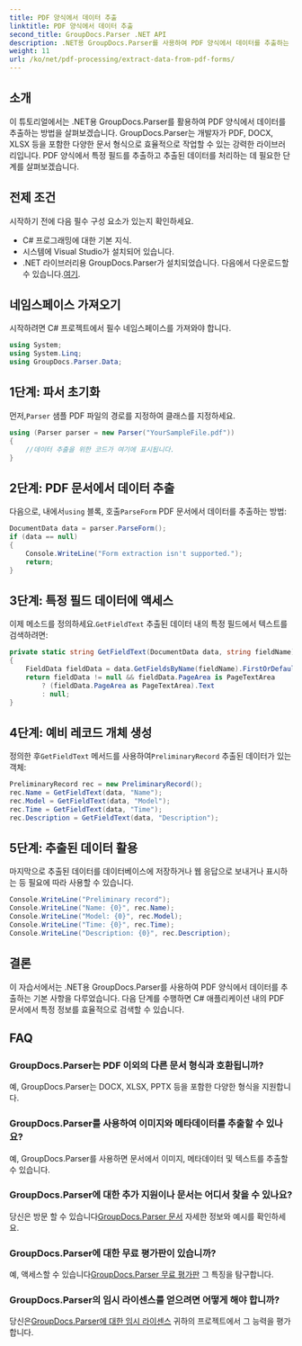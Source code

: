 ```yaml
---
title: PDF 양식에서 데이터 추출
linktitle: PDF 양식에서 데이터 추출
second_title: GroupDocs.Parser .NET API
description: .NET용 GroupDocs.Parser를 사용하여 PDF 양식에서 데이터를 추출하는 방법을 알아보세요. 코드 예제와 FAQ가 포함된 단계별 가이드입니다.
weight: 11
url: /ko/net/pdf-processing/extract-data-from-pdf-forms/
---
```

## 소개
이 튜토리얼에서는 .NET용 GroupDocs.Parser를 활용하여 PDF 양식에서 데이터를 추출하는 방법을 살펴보겠습니다. GroupDocs.Parser는 개발자가 PDF, DOCX, XLSX 등을 포함한 다양한 문서 형식으로 효율적으로 작업할 수 있는 강력한 라이브러리입니다. PDF 양식에서 특정 필드를 추출하고 추출된 데이터를 처리하는 데 필요한 단계를 살펴보겠습니다.
## 전제 조건
시작하기 전에 다음 필수 구성 요소가 있는지 확인하세요.
- C# 프로그래밍에 대한 기본 지식.
- 시스템에 Visual Studio가 설치되어 있습니다.
- .NET 라이브러리용 GroupDocs.Parser가 설치되었습니다. 다음에서 다운로드할 수 있습니다.[여기](https://releases.groupdocs.com/parser/net/).

## 네임스페이스 가져오기
시작하려면 C# 프로젝트에서 필수 네임스페이스를 가져와야 합니다.
```csharp
using System;
using System.Linq;
using GroupDocs.Parser.Data;
```
## 1단계: 파서 초기화
 먼저,`Parser` 샘플 PDF 파일의 경로를 지정하여 클래스를 지정하세요.
```csharp
using (Parser parser = new Parser("YourSampleFile.pdf"))
{
    //데이터 추출을 위한 코드가 여기에 표시됩니다.
}
```
## 2단계: PDF 문서에서 데이터 추출
 다음으로, 내에서`using` 블록, 호출`ParseForm` PDF 문서에서 데이터를 추출하는 방법:
```csharp
DocumentData data = parser.ParseForm();
if (data == null)
{
    Console.WriteLine("Form extraction isn't supported.");
    return;
}
```
## 3단계: 특정 필드 데이터에 액세스
 이제 메소드를 정의하세요.`GetFieldText` 추출된 데이터 내의 특정 필드에서 텍스트를 검색하려면:
```csharp
private static string GetFieldText(DocumentData data, string fieldName)
{
    FieldData fieldData = data.GetFieldsByName(fieldName).FirstOrDefault();
    return fieldData != null && fieldData.PageArea is PageTextArea
        ? (fieldData.PageArea as PageTextArea).Text
        : null;
}
```
## 4단계: 예비 레코드 개체 생성
 정의한 후`GetFieldText` 메서드를 사용하여`PreliminaryRecord` 추출된 데이터가 있는 객체:
```csharp
PreliminaryRecord rec = new PreliminaryRecord();
rec.Name = GetFieldText(data, "Name");
rec.Model = GetFieldText(data, "Model");
rec.Time = GetFieldText(data, "Time");
rec.Description = GetFieldText(data, "Description");
```
## 5단계: 추출된 데이터 활용
마지막으로 추출된 데이터를 데이터베이스에 저장하거나 웹 응답으로 보내거나 표시하는 등 필요에 따라 사용할 수 있습니다.
```csharp
Console.WriteLine("Preliminary record");
Console.WriteLine("Name: {0}", rec.Name);
Console.WriteLine("Model: {0}", rec.Model);
Console.WriteLine("Time: {0}", rec.Time);
Console.WriteLine("Description: {0}", rec.Description);
```

## 결론
이 자습서에서는 .NET용 GroupDocs.Parser를 사용하여 PDF 양식에서 데이터를 추출하는 기본 사항을 다루었습니다. 다음 단계를 수행하면 C# 애플리케이션 내의 PDF 문서에서 특정 정보를 효율적으로 검색할 수 있습니다.

## FAQ
### GroupDocs.Parser는 PDF 이외의 다른 문서 형식과 호환됩니까?
예, GroupDocs.Parser는 DOCX, XLSX, PPTX 등을 포함한 다양한 형식을 지원합니다.
### GroupDocs.Parser를 사용하여 이미지와 메타데이터를 추출할 수 있나요?
예, GroupDocs.Parser를 사용하면 문서에서 이미지, 메타데이터 및 텍스트를 추출할 수 있습니다.
### GroupDocs.Parser에 대한 추가 지원이나 문서는 어디서 찾을 수 있나요?
 당신은 방문 할 수 있습니다[GroupDocs.Parser 문서](https://tutorials.groupdocs.com/parser/net/) 자세한 정보와 예시를 확인하세요.
### GroupDocs.Parser에 대한 무료 평가판이 있습니까?
 예, 액세스할 수 있습니다[GroupDocs.Parser 무료 평가판](https://releases.groupdocs.com/) 그 특징을 탐구합니다.
### GroupDocs.Parser의 임시 라이센스를 얻으려면 어떻게 해야 합니까?
 당신은[GroupDocs.Parser에 대한 임시 라이센스](https://purchase.groupdocs.com/temporary-license/) 귀하의 프로젝트에서 그 능력을 평가합니다.